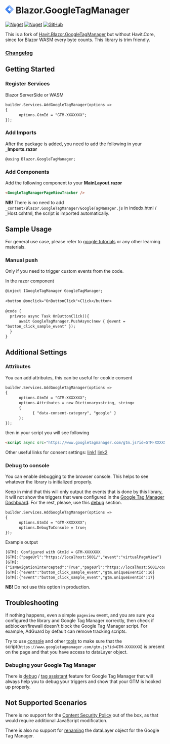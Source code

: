 # <img src="https://github.com/ScarletKuro/Blazor.GoogleTagManager/blob/main/google-tag-mager-icon.png" height="26" /> Blazor.GoogleTagManager
[![Nuget](https://img.shields.io/nuget/v/Blazor.GoogleTagManager?color=ff4081&logo=nuget)](https://www.nuget.org/packages/Blazor.GoogleTagManager/)
[![Nuget](https://img.shields.io/nuget/dt/Blazor.GoogleTagManager?color=ff4081&label=nuget%20downloads&logo=nuget)](https://www.nuget.org/packages/Blazor.GoogleTagManager/)
[![GitHub](https://img.shields.io/github/license/ScarletKuro/Blazor.GoogleTagManager?color=594ae2&logo=github)](https://github.com/ScarletKuro/Blazor.GoogleTagManager/blob/main/LICENSE)

This is a fork of [Havit.Blazor.GoogleTagManager](https://github.com/havit/Havit.Blazor/tree/master/Havit.Blazor.GoogleTagManager) but without Havit.Core, since for Blazor WASM every byte counts.
This library is trim friendly.

### [Changelog](CHANGELOG.md)

## Getting Started
### Register Services
Blazor ServerSide or WASM
```CSharp
builder.Services.AddGoogleTagManager(options =>
{
      options.GtmId = "GTM-XXXXXXX";
});
```

### Add Imports
After the package is added, you need to add the following in your **_Imports.razor**
```CSharp
@using Blazor.GoogleTagManager;
```

### Add Components
Add the following component to your **MainLayout.razor**
```HTML
<GoogleTagManagerPageViewTracker />
```
**NB!** There is no need to add `_content/Blazor.GoogleTagManager/GoogleTagManager.js` in indedx.html / _Host.cshtml, the script is imported automatically. 

## Sample Usage
For general use case, please refer to [google tutorials](https://support.google.com/tagmanager/answer/6103696?hl=en) or any other learning materials.

### Manual push
Only if you need to trigger custom events from the code.

In the razor component
```CSharp
@inject IGoogleTagManager GoogleTagManager;

<button @onclick="OnButtonClick">Click</button>

@code {
  private async Task OnButtonClick(){
      await GoogleTagManager.PushAsync(new { @event = "button_click_sample_event" });
  }
}
```

## Additional Settings
### Attributes
You can add attributes, this can be useful for cookie consent
```CSharp
builder.Services.AddGoogleTagManager(options =>
{
      options.GtmId = "GTM-XXXXXXX";
      options.Attributes = new Dictionary<string, string>
      {
            { "data-consent-category", "google" }
      };
});
```
then in your script you will see following
```HTML
<script async src="https://www.googletagmanager.com/gtm.js?id=GTM-XXXXXXX" data-consent-category="google"></script>
```
Other useful links for consent settings: [link1](https://support.google.com/tagmanager/answer/10718549) [link2](https://developers.google.com/tag-platform/tag-manager/templates/consent-apis)
### Debug to console
You can enable debugging to the browser console. This helps to see whatever the library is initialized properly.

Keep in mind that this will only output the events that is done by this library, it will not show the triggers that were configured in the [Google Tag Manager Dashboard](https://tagmanager.google.com/). For the rest, please, use this [debug](#debuging-your-google-tag-manager) section.
```CSharp
builder.Services.AddGoogleTagManager(options =>
{
      options.GtmId = "GTM-XXXXXXX";
      options.DebugToConsole = true;
});
```
Example output
```
[GTM]: Configured with GtmId = GTM-XXXXXXX
[GTM]:{"pageUrl":"https://localhost:5001/","event":"virtualPageView"}
[GTM]:{"isNavigationIntercepted":"True","pageUrl":"https://localhost:5001/counter","event":"virtualPageView","gtm.uniqueEventId":14}
[GTM]:{"event":"button_click_sample_event","gtm.uniqueEventId":16}
[GTM]:{"event":"button_click_sample_event","gtm.uniqueEventId":17}
```
**NB!** Do not use this option in production.

## Troubleshooting
If nothing happens, even a simple `pageview` event, and you are sure you configured the library and Google Tag Manager correctly, then check if adblocker/firewall doesn't block the Google Tag Manager script. For example, AdGuard by default can remove tracking scripts.

Try to use [console](#debug-to-console) and other [tools](#debuging-your-google-tag-manager) to make sure that the script(`https://www.googletagmanager.com/gtm.js?id=GTM-XXXXXXX`) is present on the page and that you have access to dataLayer object.

### Debuging your Google Tag Manager
There is [debug](https://support.google.com/tagmanager/answer/6107056?hl=en) / [tag assistant](https://tagassistant.google.com/) feature for Google Tag Manager that will always help you to debug your triggers and show that your GTM is hooked up properly.

## Not Supported Scenarios
There is no support for the [Content Security Policy](https://developers.google.com/tag-platform/tag-manager/web/csp) out of the box, as that would require additional JavaScript modification.

There is also no support for [renaming](https://developers.google.com/tag-platform/tag-manager/web/datalayer#tag-manager) the dataLayer object for the Google Tag Manager.
